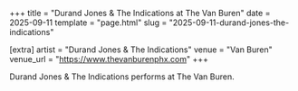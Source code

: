 +++
title = "Durand Jones & The Indications at The Van Buren"
date = 2025-09-11
template = "page.html"
slug = "2025-09-11-durand-jones-the-indications"

[extra]
artist = "Durand Jones & The Indications"
venue = "Van Buren"
venue_url = "https://www.thevanburenphx.com"
+++

Durand Jones & The Indications performs at The Van Buren.
